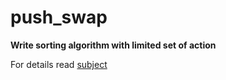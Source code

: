 # push_swap

__Write sorting algorithm with limited set of action__

For details read [subject](https://github.com/MANT-i-S/push_swap/blob/master/push_swap.en.pdf)
